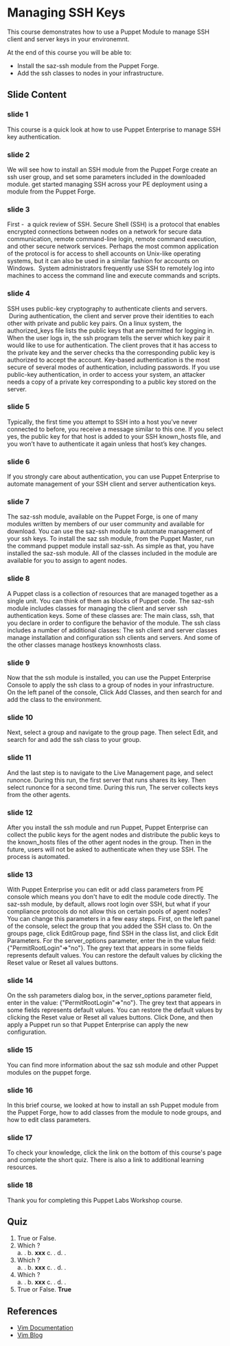 # Managing SSH Keys

This course demonstrates how to use a Puppet Module to manage SSH client and server keys in your environemnt.  

At the end of this course you will be able to:

* Install the saz-ssh module from the Puppet Forge.
* Add the ssh classes to nodes in your infrastructure. 

## Slide Content

### slide 1
This course is a quick look at how to use Puppet Enterprise to manage SSH key authentication. 


### slide 2
We will see how to install an SSH module from the Puppet Forge create an ssh user group,  and set some parameters included in the downloaded module.  get started managing SSH across your PE deployment using a module from the Puppet Forge. 

### slide 3
First -  a quick review of SSH. Secure Shell (SSH) is a protocol that enables encrypted connections between nodes on a network for secure data communication, remote command-line login, remote command execution, and other secure network services. Perhaps the most common application of the protocol is for access to shell accounts on Unix-like operating systems, but it can also be used in a similar fashion for accounts on Windows.  System administrators frequently use SSH to remotely log into machines to access the command line and execute commands and scripts. 

### slide 4SSH uses public-key cryptography to authenticate clients and servers.  During authentication, the client and server prove their identities to each other with private and public key pairs.On a linux system, the authorized_keys file lists the public keys that are permitted for logging in.  When the user logs in, the ssh program tells the server which key pair it would like to use for authentication.  The client proves that it has access to the private key and the server checks tha the corresponding public key is authorized to accept the account. Key-based authentication is the most secure of several modes of authentication, including passwords. If you use public-key authentication, in order to access your system, an attacker needs a copy of a private key corresponding to a public key stored on the server. 

### slide 5
Typically, the first time you attempt to SSH into a host you’ve never connected to before, you receive a message similar to this one. If you select yes, the public key for that host is added to your SSH known_hosts file, and you won’t have to authenticate it again unless that host’s key changes.

### slide 6
If you strongly care about authentication, you can use Puppet Enterprise to automate management of your SSH client and server authentication keys. 

### slide 7
The saz-ssh module, available on the Puppet Forge, is one of many modules written by members of our user community and available for download. You can use the saz-ssh module to automate management of your ssh keys. To install the saz ssh module, from the Puppet Master, run the command puppet module install saz-ssh.  As simple as that, you have installed the saz-ssh module. All of the classes included in the module are available for you to assign to agent nodes.

### slide 8
A Puppet class is a collection of resources that are managed together as a single unit. You can think of them as blocks of Puppet code. The saz-ssh module includes classes for managing the client and server ssh authentication keys. Some of these classes are: The main class, ssh, that you declare in order to configure the behavior of the module. The ssh class includes a number of additional classes:  The ssh client and server classes manage installation and configuration ssh clients and servers. And some of the other classes manage hostkeys knownhosts class.

### slide 9
Now that the ssh module is installed, you can use the Puppet Enterprise Console to apply the ssh class to  a group of nodes in your infrastructure.  On the left panel of the console, Click Add Classes, and then search for and add the class to the environment. 

### slide 10
Next, select a group and navigate to the group page. Then select Edit, and search for and add the ssh class to your group. 

### slide 11
And the last step is to navigate to the Live Management page, and select runonce. During this run, the first server that runs shares its key. Then select runonce for a second time. During this run, The server collects keys from the other agents. 

### slide 12
After you install the ssh module and run Puppet, Puppet Enterprise can collect the public keys for the agent nodes and distribute the public keys to the known_hosts files of the other agent nodes in the group. Then in the future, users will not be asked to authenticate when they use SSH. The process is automated.

### slide 13
With Puppet Enterprise you can edit or add class parameters from PE console which means you don't have to edit the module code directly. The saz-ssh module, by default, allows root login over SSH, but what if your compliance protocols do not allow this on certain pools of agent nodes? You can change this parameters in a few easy steps. First, on the left panel of the console, select the group that you added the SSH class to. On the groups page, click EditGroup page, find SSH in the class list, and click Edit Parameters.  For the server_options parameter, enter the in the value field: {"PermitRootLogin"=>"no"}. The grey text that appears in some fields represents default values. You can restore the default values by clicking the Reset value or Reset all values buttons.  

### slide 14
On the ssh parameters dialog box, in the server_options parameter field, enter in the value: {"PermitRootLogin"=>"no"}. The grey text that appears in some fields represents default values. You can restore the default values by clicking the Reset value or Reset all values buttons. Click Done, and then apply a Puppet run so that Puppet Enterprise can apply the new configuration. 

### slide 15
You can find more information about the saz ssh module and other Puppet modules on the puppet forge.

### slide 16
In this brief course, we looked at how to install an ssh Puppet module from the Puppet Forge, how to add classes from the module to node groups, and how to edit class parameters.   

### slide 17
To check your knowledge, click the link on the bottom of this course's page and complete the short quiz. There is also a link to additional learning resources.

### slide 18
Thank you for completing this Puppet Labs Workshop course.



## Quiz
1. True or False. 
2. Which ?  
	a. .
	b. **xxx**
	c. .
	d. .
3. Which ?  
	a. .
	b. **xxx**
	c. .
	d. .
4. Which ?  
	a. .
	b. **xxx**
	c. .
	d. .
5. True or False. 
	**True**

## References
* [Vim Documentation](http://www.vim.org/docs)
* [Vim Blog](http://puppetlabs.com/blog/vim-tool-for-learning-puppet)

